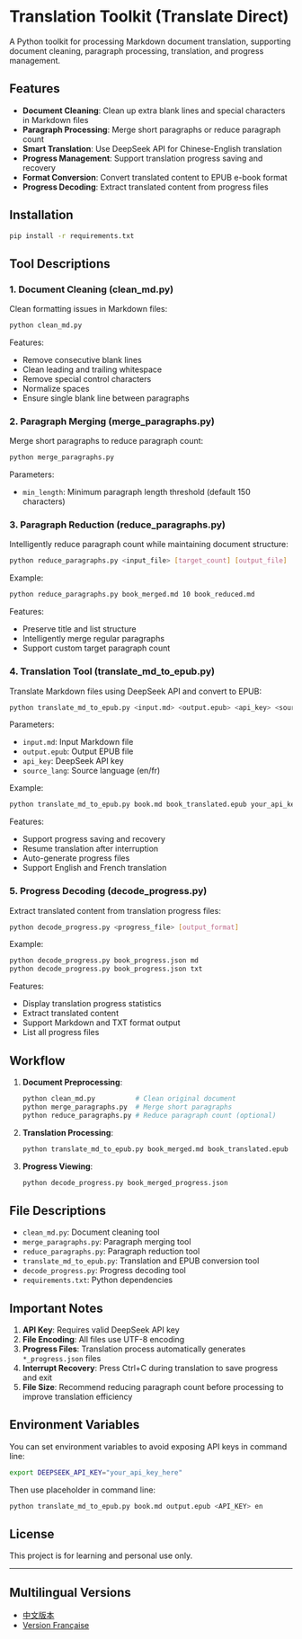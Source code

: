 # Translation Toolkit (Translate Direct)

A Python toolkit for processing Markdown document translation, supporting document cleaning, paragraph processing, translation, and progress management.

## Features

- **Document Cleaning**: Clean up extra blank lines and special characters in Markdown files
- **Paragraph Processing**: Merge short paragraphs or reduce paragraph count
- **Smart Translation**: Use DeepSeek API for Chinese-English translation
- **Progress Management**: Support translation progress saving and recovery
- **Format Conversion**: Convert translated content to EPUB e-book format
- **Progress Decoding**: Extract translated content from progress files

## Installation

```bash
pip install -r requirements.txt
```

## Tool Descriptions

### 1. Document Cleaning (clean_md.py)

Clean formatting issues in Markdown files:

```bash
python clean_md.py
```

Features:
- Remove consecutive blank lines
- Clean leading and trailing whitespace
- Remove special control characters
- Normalize spaces
- Ensure single blank line between paragraphs

### 2. Paragraph Merging (merge_paragraphs.py)

Merge short paragraphs to reduce paragraph count:

```bash
python merge_paragraphs.py
```

Parameters:
- `min_length`: Minimum paragraph length threshold (default 150 characters)

### 3. Paragraph Reduction (reduce_paragraphs.py)

Intelligently reduce paragraph count while maintaining document structure:

```bash
python reduce_paragraphs.py <input_file> [target_count] [output_file]
```

Example:
```bash
python reduce_paragraphs.py book_merged.md 10 book_reduced.md
```

Features:
- Preserve title and list structure
- Intelligently merge regular paragraphs
- Support custom target paragraph count

### 4. Translation Tool (translate_md_to_epub.py)

Translate Markdown files using DeepSeek API and convert to EPUB:

```bash
python translate_md_to_epub.py <input.md> <output.epub> <api_key> <source_lang>
```

Parameters:
- `input.md`: Input Markdown file
- `output.epub`: Output EPUB file
- `api_key`: DeepSeek API key
- `source_lang`: Source language (en/fr)

Example:
```bash
python translate_md_to_epub.py book.md book_translated.epub your_api_key en
```

Features:
- Support progress saving and recovery
- Resume translation after interruption
- Auto-generate progress files
- Support English and French translation

### 5. Progress Decoding (decode_progress.py)

Extract translated content from translation progress files:

```bash
python decode_progress.py <progress_file> [output_format]
```

Example:
```bash
python decode_progress.py book_progress.json md
python decode_progress.py book_progress.json txt
```

Features:
- Display translation progress statistics
- Extract translated content
- Support Markdown and TXT format output
- List all progress files

## Workflow

1. **Document Preprocessing**:
   ```bash
   python clean_md.py          # Clean original document
   python merge_paragraphs.py  # Merge short paragraphs
   python reduce_paragraphs.py # Reduce paragraph count (optional)
   ```

2. **Translation Processing**:
   ```bash
   python translate_md_to_epub.py book_merged.md book_translated.epub your_api_key en
   ```

3. **Progress Viewing**:
   ```bash
   python decode_progress.py book_merged_progress.json
   ```

## File Descriptions

- `clean_md.py`: Document cleaning tool
- `merge_paragraphs.py`: Paragraph merging tool
- `reduce_paragraphs.py`: Paragraph reduction tool
- `translate_md_to_epub.py`: Translation and EPUB conversion tool
- `decode_progress.py`: Progress decoding tool
- `requirements.txt`: Python dependencies

## Important Notes

1. **API Key**: Requires valid DeepSeek API key
2. **File Encoding**: All files use UTF-8 encoding
3. **Progress Files**: Translation process automatically generates `*_progress.json` files
4. **Interrupt Recovery**: Press Ctrl+C during translation to save progress and exit
5. **File Size**: Recommend reducing paragraph count before processing to improve translation efficiency

## Environment Variables

You can set environment variables to avoid exposing API keys in command line:

```bash
export DEEPSEEK_API_KEY="your_api_key_here"
```

Then use placeholder in command line:
```bash
python translate_md_to_epub.py book.md output.epub <API_KEY> en
```

## License

This project is for learning and personal use only.

---

## Multilingual Versions

- [中文版本](README.md)
- [Version Française](README_FR.md) 